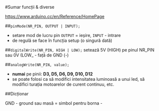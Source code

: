 #Sumar funcții & diverse

https://www.arduino.cc/en/Reference/HomePage

##`pinMode(NR_PIN, OUTPUT | INPUT);` 

- setare mod de lucru pin `OUTPUT` = ieșire, `INPUT` - intrare
- de regulă se face în funcția setup (o singură dată)
   
##`digitalWrite(NR_PIN, HIGH | LOW);` 
setează 5V (HIGH) pe pinul NR_PIN sau 0V (LOW_ - față de GND (-)

##`analogWrite(NR_PIN, value);`
 - **numai** pe pinii: **D3, D5, D6, D9, D10, D12**
 - se poate folosi ca să modifici intensitatea luminoasă a unui led, să modifici turația motoarelor de curent continuu, etc.




##Dicționar

GND - ground sau masă = simbol pentru borna - 

